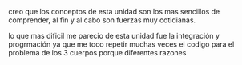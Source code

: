 creo que los conceptos de esta unidad son los mas sencillos de comprender, al fin y al cabo son fuerzas muy cotidianas. 

lo que mas dificil me parecio de esta unidad fue la integración y progrmación ya que me toco repetir muchas veces el codigo para el problema de los 3 cuerpos porque diferentes razones
